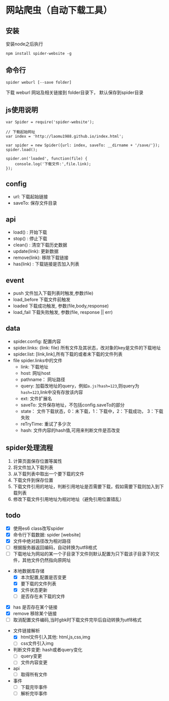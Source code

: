 # 网站爬虫（自动下载工具）

## 安装
安装node之后执行
```
npm install spider-website -g
```


## 命令行
```
spider weburl [--save folder]
```
下载 weburl 网站及相关链接到 folder目录下， 默认保存到spider目录

## js使用说明
```
var Spider = require('spider-website');

// 下载起始网址
var index = 'http://laomu1988.github.io/index.html';

var spider = new Spider({url: index, saveTo: __dirname + '/save/'});
spider.load();

spider.on('loaded', function(file) {
    console.log('下载文件:',file.link);
});
```

## config
* url: 下载起始链接
* saveTo: 保存文件目录

## api
* load()      : 开始下载
* stop()      : 停止下载
* clean()     : 清空下载历史数据
* update(link): 更新数据
* remove(link): 移除下载链接
* has(link)   : 下载链接是否加入列表

## event
* push      文件加入下载列表时触发,参数(file)
* load_before 下载文件前触发
* loaded    下载成功触发, 参数(file,body,response)
* load_fail 下载失败触发, 参数(file, response || err)

## data
* spider.config: 配置内容
* spider.links: {link: file} 所有文件及其状态，改对象的key是文件的下载地址
* spider.list: [link,link],所有下载的或者未下载的文件列表
* file  spider.links中的文件
    - link: 下载地址
    - host: 网址host
    - pathname： 网址路径
    - query: 加载改地址的query，例如`a.js?hash=123`,则query为`hash=123`,link中没有存放该内容
    - ext:  文件扩展名
    - saveTo: 文件保存地址，不包括config.saveTo的部分
    - state：  文件下载状态，0：未下载，1：下载中，2：下载成功， 3：下载失败
    - reTryTime: 重试了多少次
    - hash:      文件内容的hash值,可用来判断文件是否改变


## spider处理流程
1. 计算页面保存位置等属性
1. 将文件加入下载列表
1. 从下载列表中取出一个要下载的文件
1. 下载文件到保存位置
1. 下载文件引用的地址，判断引用地址是否需要下载，假如需要下载则加入到下载列表
1. 修改下载文件引用地址为相对地址（避免引用位置错乱）


## todo
* [x] 使用es6 class改写spider
* [x] 命令行下载数据: spider [website]
* [x] 文件中绝对路径改为相对路径
* [ ] 根据服务器返回编码，自动转换为utf8格式
* [ ] 下载地址为网站的某一个子目录下文件则默认配置为只下载该子目录下的文件，其他文件仍然指向原网址
* 本地数据库存储
    - [x] 本次配置,配置是否变更
    - [x] 要下载的文件列表
    - [x] 文件状态更新
    - [ ] 是否存在未下载的文件
* [x] has 是否存在某个链接
* [x] remove 移除某个链接
* [ ] 取消配置文件编码,当时gbk时下载文件完毕后自动转换为utf8格式
* 文件链接解析
    - [x] html文件引入其他: html,js,css,img
    - [ ] css文件引入img
* 判断文件变更: hash或者query变化
    - [ ] query变更
    - [ ] 文件内容变更
* api
    - [ ] 取得所有文件
* 事件
    - [ ] 下载完毕事件
    - [ ] 解析完毕事件
